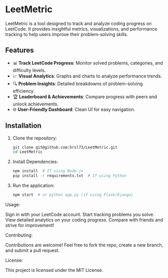 # LeetMetric

LeetMetric is a tool designed to track and analyze coding progress on LeetCode. It provides insightful metrics, visualizations, and performance tracking to help users improve their problem-solving skills.

## Features
- 📊 **Track LeetCode Progress**: Monitor solved problems, categories, and difficulty levels.
- 📈 **Visual Analytics**: Graphs and charts to analyze performance trends.
- 🔍 **Problem Insights**: Detailed breakdowns of problem-solving efficiency.
- 🏆 **Leaderboard & Achievements**: Compare progress with peers and unlock achievements.
- 🌐 **User-Friendly Dashboard**: Clean UI for easy navigation.

## Installation
1. Clone the repository:
   ```bash
   git clone git@github.com:hrsl73/LeetMetric.git
   cd LeetMetric

2. Install Dependencies:

   ```bash
   npm install  # If using Node.js
   pip install -r requirements.txt  # If using Python

3. Run the application:
   ```bash
   npm start  # or python app.py (if using Flask/Django)


Usage:

Sign in with your LeetCode account.
Start tracking problems you solve.
View detailed analytics on your coding progress.
Compare with friends and strive for improvement!

Contributing:


Contributions are welcome! Feel free to fork the repo, create a new branch, and submit a pull request.

License:


This project is licensed under the MIT License.

